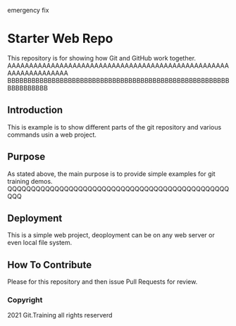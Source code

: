 emergency fix
# Starter Web Repo

This repository is for showing how Git and GitHub work together.
AAAAAAAAAAAAAAAAAAAAAAAAAAAAAAAAAAAAAAAAAAAAAAAAAAAAAAAAAAAAAAAAA
BBBBBBBBBBBBBBBBBBBBBBBBBBBBBBBBBBBBBBBBBBBBBBBBBBBBBBBBBBBBBBBBB

## Introduction

This is example is to show different parts of the git repository and various commands usin a web project.

## Purpose

As stated above, the main purpose is to provide simple examples for git training demos.
QQQQQQQQQQQQQQQQQQQQQQQQQQQQQQQQQQQQQQQQQQQQQQQQQQ

## Deployment

This is a simple web project, deoployment can be on any web server or even local file system.

## How To Contribute

Please for this repository and then issue Pull Requests for review.

### Copyright

2021 Git.Training
all rights reserverd